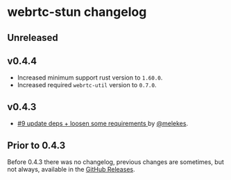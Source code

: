 # webrtc-stun changelog

## Unreleased

## v0.4.4

* Increased minimum support rust version to `1.60.0`.
* Increased required `webrtc-util` version to `0.7.0`.
 

## v0.4.3

* [#9 update deps + loosen some requirements ](https://github.com/webrtc-rs/stun/pull/9) by [@melekes](https://github.com/melekes).


## Prior to 0.4.3

Before 0.4.3 there was no changelog, previous changes are sometimes, but not always, available in the [GitHub Releases](https://github.com/webrtc-rs/stun/releases).

